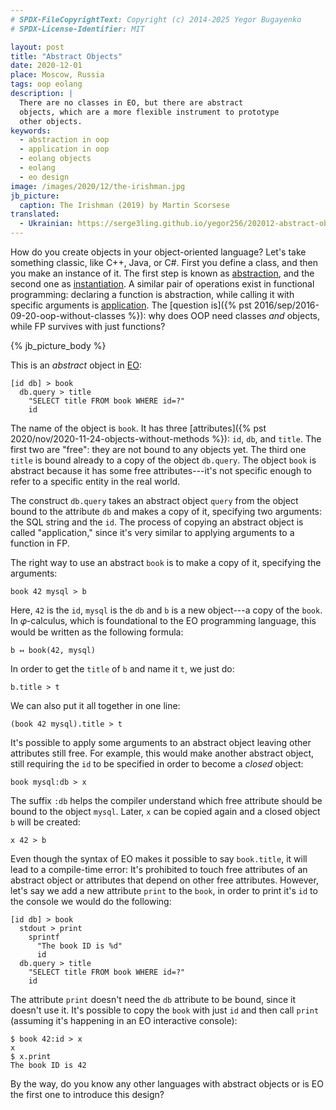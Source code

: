 ```yaml
---
# SPDX-FileCopyrightText: Copyright (c) 2014-2025 Yegor Bugayenko
# SPDX-License-Identifier: MIT

layout: post
title: "Abstract Objects"
date: 2020-12-01
place: Moscow, Russia
tags: oop eolang
description: |
  There are no classes in EO, but there are abstract
  objects, which are a more flexible instrument to prototype
  other objects.
keywords:
  - abstraction in oop
  - application in oop
  - eolang objects
  - eolang
  - eo design
image: /images/2020/12/the-irishman.jpg
jb_picture:
  caption: The Irishman (2019) by Martin Scorsese
translated:
  - Ukrainian: https://serge3ling.github.io/yegor256/202012-abstract-objects/
---
```


How do you create objects in your object-oriented language?
Let's take something classic, like C++, Java, or C#. First you define
a class, and then you make an instance of it. The first step is known
as [abstraction](https://en.wikipedia.org/wiki/Abstraction_%28computer_science%29),
and the second one as
[instantiation](https://en.wikipedia.org/wiki/Instance_%28computer_science%29#Object_oriented_programming).
A similar pair of operations
exist in functional programming: declaring a function is
abstraction,
while calling it with specific arguments is
[application](https://en.wikipedia.org/wiki/Apply).
The [question is]({% pst 2016/sep/2016-09-20-oop-without-classes %}):
why does OOP need classes _and_ objects,
while FP survives with just functions?

<!--more-->

{% jb_picture_body %}

This is an _abstract_ object in [EO](https://www.eolang.org):

```text
[id db] > book
  db.query > title
    "SELECT title FROM book WHERE id=?"
    id
```

The name of the object is `book`. It has three
[attributes]({% pst 2020/nov/2020-11-24-objects-without-methods %}): `id`, `db`, and `title`.
The first two are "free": they are not bound to any objects yet. The third
one `title` is bound already to a copy of the object `db.query`. The object
`book` is abstract because it has some free attributes---it's not specific
enough to refer to a specific entity in the real world.

The construct `db.query` takes an abstract object `query` from the object
bound to the attribute `db` and makes a copy of it, specifying two
arguments: the SQL string and the `id`. The process of copying an abstract
object is called "application," since it's very similar to applying
arguments to a function in FP.

The right way to use an abstract `book` is to make a copy of it, specifying
the arguments:

```text
book 42 mysql > b
```

Here, `42` is the `id`, `mysql` is the `db` and `b` is
a new object---a copy of the `book`. In 𝜑-calculus, which is foundational
to the EO programming language, this would be written as the following
formula:

```text
b ↤ book(42, mysql)
```

In order to get the `title` of `b` and name it `t`, we just do:

```text
b.title > t
```

We can also put it all together in one line:

```text
(book 42 mysql).title > t
```

It's possible to apply some arguments to an abstract object leaving
other attributes still free. For example, this would make
another abstract object, still requiring the `id` to be specified
in order to become a _closed_ object:

```text
book mysql:db > x
```

The suffix `:db` helps the compiler understand which free
attribute should be bound to the object `mysql`.
Later, `x` can be copied again and a closed object `b` will be created:

```text
x 42 > b
```

Even though the syntax of EO makes it possible to say `book.title`,
it will lead to a compile-time error: It's prohibited to touch
free attributes of an abstract object or attributes that depend
on other free attributes. However, let's say we add a new attribute `print` to the
`book`, in order to print it's `id` to the console we would do the following:

```text
[id db] > book
  stdout > print
    sprintf
      "The book ID is %d"
      id
  db.query > title
    "SELECT title FROM book WHERE id=?"
    id
```

The attribute `print` doesn't need the `db` attribute to be bound, since it
doesn't use it. It's possible to copy the `book` with just `id` and
then call `print` (assuming it's happening in an EO interactive console):

```text
$ book 42:id > x
x
$ x.print
The book ID is 42
```

By the way, do you know any other languages with abstract objects or
is EO the first one to introduce this design?
